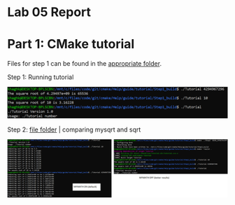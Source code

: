 # Lab 05 Report

# Part 1: CMake tutorial

Files for step 1 can be found in the [appropriate folder](step1).

Step 1: Running tutorial

![step1](step1/tutorials.PNG)

Step 2: [file folder](step2) | comparing mysqrt and sqrt

![step2](step2/mymath.png)
